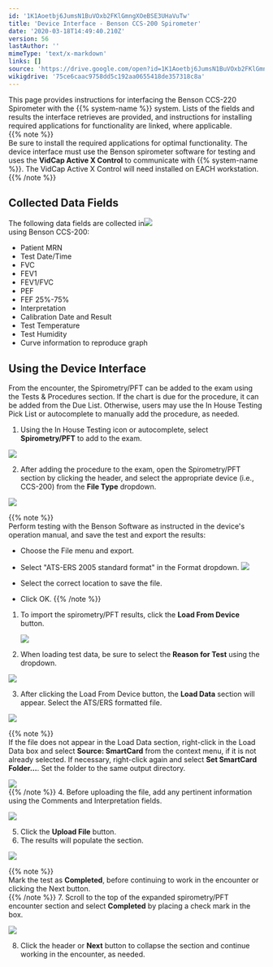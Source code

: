 ```yaml
---
id: '1K1Aoetbj6JumsN1BuVOxb2FKlGmngXOeBSE3UHaVuTw'
title: 'Device Interface - Benson CCS-200 Spirometer'
date: '2020-03-18T14:49:40.210Z'
version: 56
lastAuthor: ''
mimeType: 'text/x-markdown'
links: []
source: 'https://drive.google.com/open?id=1K1Aoetbj6JumsN1BuVOxb2FKlGmngXOeBSE3UHaVuTw'
wikigdrive: '75ce6caac9758dd5c192aa0655418de357318c8a'
---
```

This page provides instructions for interfacing the Benson CCS-220 Spirometer with the {{% system-name %}} system. Lists of the fields and results the interface retrieves are provided, and instructions for installing required applications for functionality are linked, where applicable.   
{{% note %}}  
Be sure to install the required applications for optimal functionality. The device interface must use the Benson spirometer software for testing and uses the **VidCap Active X Control** to communicate with {{% system-name %}}. The VidCap Active X Control will need installed on EACH workstation.  
{{% /note %}}
  
## Collected Data Fields  

  
The following data fields are collected in![](../device-interface-benson-ccs-200-spirometer.assets/bfbd8ddf9c846e1f985e44f63eaa3e57.png)  
using Benson CCS-200:
* Patient MRN
* Test Date/Time
* FVC
* FEV1
* FEV1/FVC
* PEF
* FEF 25%-75%
* Interpretation
* Calibration Date and Result
* Test Temperature
* Test Humidity
* Curve information to reproduce graph
  
## Using the Device Interface  

From the encounter, the Spirometry/PFT can be added to the exam using the Tests & Procedures section. If the chart is due for the procedure, it can be added from the Due List. Otherwise, users may use the In House Testing Pick List or autocomplete to manually add the procedure, as needed.
1. Using the In House Testing icon or autocomplete, select <strong>Spirometry/PFT</strong> to add to the exam. 
  
![](../device-interface-benson-ccs-200-spirometer.assets/5faca738ff0c4c3ef683f54a9a0920ad.png)  

2. After adding the procedure to the exam, open the Spirometry/PFT section by clicking the header, and select the appropriate device (i.e., CCS-200) from the <strong>File Type</strong> dropdown.
  
![](../device-interface-benson-ccs-200-spirometer.assets/55935597082d547d8b6b54857e9bb7da.png)  

{{% note %}}  
Perform testing with the Benson Software as instructed in the device's operation manual, and save the test and export the results:
* Choose the File menu and export.
* Select "ATS-ERS 2005 standard format" in the Format dropdown.
  <img src="../device-interface-benson-ccs-200-spirometer.assets/60f918983155be183ce17b7c6ea54027.png" />  

* Select the correct location to save the file.
* Click OK.
{{% /note %}}
1. To import the spirometry/PFT results, click the <strong>Load From Device</strong> button.

   <img src="../device-interface-benson-ccs-200-spirometer.assets/dda14acc97e4e778f9209f1b90689433.png" />

2. When loading test data, be sure to select the <strong>Reason for Test</strong> using the dropdown.
  
![](../device-interface-benson-ccs-200-spirometer.assets/cc2aa9568eae174a7543770ab9bae7b0.png)  

3. After clicking the Load From Device button, the <strong>Load Data</strong> section will appear. Select the ATS/ERS formatted file. 
  
![](../device-interface-benson-ccs-200-spirometer.assets/cf93e11584bb4e3e486d93da3032fc81.png)  

{{% note %}}  
If the file does not appear in the Load Data section, right-click in the Load Data box and select **Source: SmartCard** from the context menu, if it is not already selected. If necessary, right-click again and select **Set SmartCard Folder...**. Set the folder to the same output directory.
  
![](../device-interface-benson-ccs-200-spirometer.assets/d086ddb8043a99d284deef54638ea7a1.png)  
{{% /note %}}
4. Before uploading the file, add any pertinent information using the Comments and Interpretation fields.
  
![](../device-interface-benson-ccs-200-spirometer.assets/7cf1e42ade44ce15337c0910dabb1cb3.png)  

5. Click the <strong>Upload File</strong> button.
6. The results will populate the section.
  
![](../device-interface-benson-ccs-200-spirometer.assets/8304e99670b8897cfbd11fa2dd1b0b97.png)  

{{% note %}}  
Mark the test as **Completed**, before continuing to work in the encounter or clicking the Next button.  
{{% /note %}}
7. Scroll to the top of the expanded spirometry/PFT encounter section and select <strong>Completed</strong> by placing a check mark in the box.
  
![](../device-interface-benson-ccs-200-spirometer.assets/5ff07d41497f6a0bb25ed84e645cb1b8.png)  

8. Click the header or <strong>Next</strong> button to collapse the section and continue working in the encounter, as needed.

